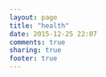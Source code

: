 ```yaml
---
layout: page
title: "health"
date: 2015-12-25 22:07
comments: true
sharing: true
footer: true
---
```

